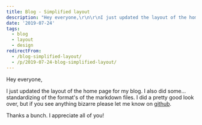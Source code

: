 ```yaml
---
title: Blog - Simplified layout
description: "Hey everyone,\r\n\r\nI just updated the layout of the home page for my blog. I also did some... standardizing of the format's of the markdown files. I did a pret..."
date: '2019-07-24'
tags: 
  - blog
  - layout
  - design
redirectFrom:
  - /blog-simplified-layout/
  - /p/2019-07-24-blog-simplified-layout/
---
```


<!--StartFragment-->

Hey everyone,

I just updated the layout of the home page for my blog. I also did some... standardizing of the format's of the markdown files. I did a pretty good look over, but if you see anything bizarre please let me know on [github](https://github.com/jacebenson/blog/issues/new/).

Thanks a bunch. I appreciate all of you!

<!--EndFragment-->